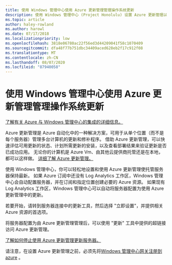 ```yaml
---
title: 使用 Windows 管理中心使用 Azure 更新管理管理操作系统更新
description: 使用 Windows 管理中心 (Project Honolulu) 设置 Azure 更新管理以管理 OS 更新。
ms.topic: article
author: haley-rowland
ms.author: harowl
ms.date: 07/17/2018
ms.localizationpriority: low
ms.openlocfilehash: 3818e06780ac22f56ed3d44209041f58c1070409
ms.sourcegitcommit: dfa48f77b751dbc34409aced628eb2f17c912f08
ms.translationtype: MT
ms.contentlocale: zh-CN
ms.lasthandoff: 08/07/2020
ms.locfileid: "87940058"
---
```

# <a name="use-windows-admin-center-to-manage-operating-system-updates-with-azure-update-management"></a>使用 Windows 管理中心使用 Azure 更新管理管理操作系统更新

[了解有关 Azure 与 Windows 管理中心的集成的详细信息。](../plan/azure-integration-options.md)

Azure 更新管理是 Azure 自动化中的一种解决方案，可用于从单个位置（而不是每个服务器）管理多台计算机的更新和修补程序。 借助 Azure 更新管理，可以快速评估可用更新的状态、计划所需更新的安装，以及查看部署结果来验证更新是否已成功应用。 无论你的计算机是 Azure Vm、由其他云提供商托管还是在本地，都可以这样做。 [详细了解 Azure 更新管理。](https://docs.microsoft.com/azure/automation/automation-update-management)

使用 Windows 管理中心，你可以轻松地设置和使用 Azure 更新管理使托管服务器保持最新。 如果 Azure 订阅中还没有 Log Analytics 工作区，Windows 管理中心会自动配置服务器，并在订阅和指定位置创建必要的 Azure 资源。 如果现有 Log Analytics 工作区，Windows 管理中心可以自动将服务器配置为使用 Azure 更新管理中的更新。

若要开始，请转到服务器连接中的更新工具，然后选择 "立即设置"，并提供相关 Azure 资源的首选项。

将服务器配置为由 Azure 更新管理管理后，可以使用 "更新" 工具中提供的超链接访问 Azure 更新管理。

[了解如何停止使用 Azure 更新管理更新服务器。](azure-monitor.md#disabling-monitoring)

请注意，在设置 Azure 更新管理之前，必须先将[Windows 管理中心网关注册到 azure](../configure/azure-integration.md) 。

